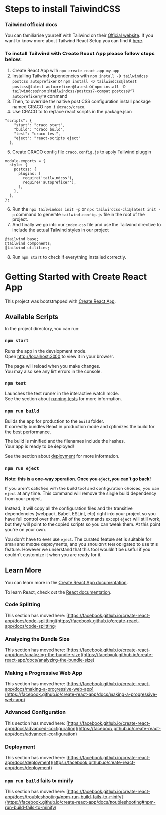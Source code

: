 # Steps to install TaiwindCSS

### Tailwind official docs
You can familiarise yourself with Tailwind on their [Official website](https://tailwindcss.com/). If you want to know more about Tailwind React Setup you can find it [here](https://tailwindcss.com/docs/guides/create-react-app).

### To install Tailwind with Create React App please follow steps below:
1. Create React App with `npx create-react-app my-app`
2. Installing Tailwind dependencies with `npm install -D tailwindcss postcss autoprefixer`
or `npm install -D tailwindcss@latest postcss@latest autoprefixer@latest` 
or `npm install -D tailwindcss@npm:@tailwindcss/postcss7-compat postcss@^7 autoprefixer@^9` command
3. Then, to override the naitive post CSS configuration install package named CRACO `npm i @craco/craco`.
4. Use CRACO to to replace react scripts in the package.json
```
"scripts": {
    "start": "craco start",
    "build": "craco build",
    "test": "craco test",
    "eject": "react-scripts eject"
  },
```
5. Create CRACO config file `craco.config.js` to apply Tailwind pluggin
```
module.exports = {
  style: {
    postcss: { 
      plugins: [
        require('tailwindcss'),
        require('autoprefixer'),
      ],
    },
  },
};
```
6. Run the `npx tailwindcss init -p` or `npx tailwindcss-cli@latest init -p` command to generate `tailwind.config.js` file in the root of the project.
7. And finally we go into our `index.css` file and use the Tailwind directive to include the actual Tailwind styles in our project
```
@tailwind base;
@tailwind components;
@tailwind utilities;
```
8. Run `npm start` to check if everything installed correctly.



# Getting Started with Create React App

This project was bootstrapped with [Create React App](https://github.com/facebook/create-react-app).

## Available Scripts

In the project directory, you can run:

### `npm start`

Runs the app in the development mode.\
Open [http://localhost:3000](http://localhost:3000) to view it in your browser.

The page will reload when you make changes.\
You may also see any lint errors in the console.

### `npm test`

Launches the test runner in the interactive watch mode.\
See the section about [running tests](https://facebook.github.io/create-react-app/docs/running-tests) for more information.

### `npm run build`

Builds the app for production to the `build` folder.\
It correctly bundles React in production mode and optimizes the build for the best performance.

The build is minified and the filenames include the hashes.\
Your app is ready to be deployed!

See the section about [deployment](https://facebook.github.io/create-react-app/docs/deployment) for more information.

### `npm run eject`

**Note: this is a one-way operation. Once you `eject`, you can't go back!**

If you aren't satisfied with the build tool and configuration choices, you can `eject` at any time. This command will remove the single build dependency from your project.

Instead, it will copy all the configuration files and the transitive dependencies (webpack, Babel, ESLint, etc) right into your project so you have full control over them. All of the commands except `eject` will still work, but they will point to the copied scripts so you can tweak them. At this point you're on your own.

You don't have to ever use `eject`. The curated feature set is suitable for small and middle deployments, and you shouldn't feel obligated to use this feature. However we understand that this tool wouldn't be useful if you couldn't customize it when you are ready for it.

## Learn More

You can learn more in the [Create React App documentation](https://facebook.github.io/create-react-app/docs/getting-started).

To learn React, check out the [React documentation](https://reactjs.org/).

### Code Splitting

This section has moved here: [https://facebook.github.io/create-react-app/docs/code-splitting](https://facebook.github.io/create-react-app/docs/code-splitting)

### Analyzing the Bundle Size

This section has moved here: [https://facebook.github.io/create-react-app/docs/analyzing-the-bundle-size](https://facebook.github.io/create-react-app/docs/analyzing-the-bundle-size)

### Making a Progressive Web App

This section has moved here: [https://facebook.github.io/create-react-app/docs/making-a-progressive-web-app](https://facebook.github.io/create-react-app/docs/making-a-progressive-web-app)

### Advanced Configuration

This section has moved here: [https://facebook.github.io/create-react-app/docs/advanced-configuration](https://facebook.github.io/create-react-app/docs/advanced-configuration)

### Deployment

This section has moved here: [https://facebook.github.io/create-react-app/docs/deployment](https://facebook.github.io/create-react-app/docs/deployment)

### `npm run build` fails to minify

This section has moved here: [https://facebook.github.io/create-react-app/docs/troubleshooting#npm-run-build-fails-to-minify](https://facebook.github.io/create-react-app/docs/troubleshooting#npm-run-build-fails-to-minify)
